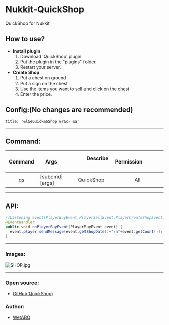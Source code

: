 # Nukkit-QuickShop
QuickShop for Nukkit

## How to use?

- **Install plugin**
  1. Download 'QuickShop' plugin.
  2. Put the plugin in the "plugins" folder.
  3. Restart your server.
- **Create Shop**
  1. Put a chest on ground
  2. Put a sign on the chest
  3. Use the items you want to sell and click on the chest
  4. Enter the price.
  
## Config:(No changes are recommended)
```
title: '&l&eQuick&6Shop &r&c» &a'

```

--------

## Command:
|    Command    |        Args      |          Describe              |                     Permission                     |
|:----------------:|:--------------|:------------------------------:|:--------------------------------------------------:|
|    qs        |      [subcmd] [args]      |         QuickShop          |        All         |

--------

## API: 
```java
//Listening event(PlayerBuyEvent,PlayerSellEvent,PlayerCreateShopEvent,PlayerRemoveShopEvent)
@EventHandler
public void onPlayerBuyEvent(PlayerBuyEvent event) {
  event.player.sendMessage(event.getShopDate()+"\n"+event.getCount());
}
```

--------

### Images:
![SHOP.jpg](https://i.loli.net/2018/09/08/5b93e3efbc115.jpg)

--------

### Open source:

- [GitHub(QuickShop)](https://github.com/WetABQ/Nukkit-QuickShop)

### Author:

- [WetABQ](https://github.com/WetABQ)
